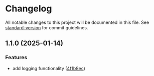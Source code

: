 # Changelog

All notable changes to this project will be documented in this file. See [standard-version](https://github.com/conventional-changelog/standard-version) for commit guidelines.

## 1.1.0 (2025-01-14)


### Features

* add logging functionality ([4f1b8ec](https://github.com/CoreyWellsEdge/my-changelog-app/commit/4f1b8ec7e3d7d9506e072dd3ef701ff50bb0e89b))
